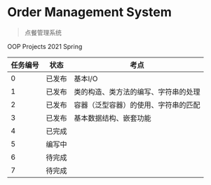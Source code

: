 # Order Management System

> 点餐管理系统

OOP Projects 2021 Spring

| 任务编号 | 状态     | 考点    |
| -------- | -------- | ------- |
| 0        | 已发布 | 基本I/O |
| 1        | 已发布 | 类的构造、类方法的编写、字符串的处理 |
| 2        | 已发布   | 容器（泛型容器）的使用、字符串的匹配  |
| 3        | 已发布   |  基本数据结构、嵌套功能  |
| 4        | 已完成   |         |
| 5        | 编写中   |         |
| 6        | 待完成   |         |
| 7        | 待完成   |         |

